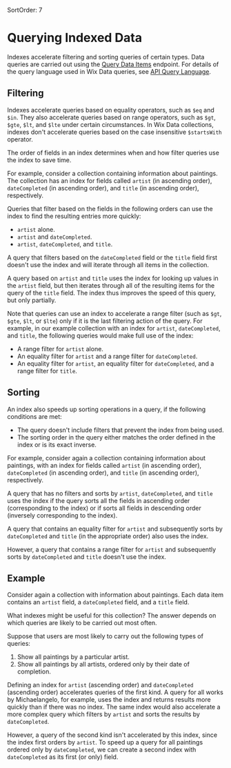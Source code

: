 SortOrder: 7
# Querying Indexed Data

Indexes accelerate filtering and sorting queries of certain types. Data queries are carried out using the [Query Data Items](/docs/wix-data/data-items/query-data-items) endpoint. For details of the query language used in Wix Data queries, see [API Query Language](https://dev.wix.com/api/rest/getting-started/api-query-language).

## Filtering

Indexes accelerate queries based on equality operators, such as `$eq` and `$in`. They also accelerate queries based on range operators, such as `$gt`, `$gte`, `$lt`, and `$lte` under certain circumstances. In Wix Data collections, indexes don't accelerate queries based on the case insensitive `$startsWith` operator.

The order of fields in an index determines when and how filter queries use the index to save time.

For example, consider a collection containing information about paintings. The collection has an index for fields called `artist` (in ascending order), `dateCompleted` (in ascending order), and `title` (in ascending order), respectively.

Queries that filter based on the fields in the following orders can use the index to find the resulting entries more quickly:
- `artist` alone.
- `artist` and `dateCompleted`.
- `artist`, `dateCompleted`, and `title`.

A query that filters based on the `dateCompleted` field or the `title` field first doesn't use the index and will iterate through all items in the collection.

A query based on `artist` and `title` uses the index for looking up values in the `artist` field, but then iterates through all of the resulting items for the query of the `title` field. The index thus improves the speed of this query, but only partially.

Note that queries can use an index to accelerate a range filter (such as `$gt`, `$gte`, `$lt`, or `$lte`) only if it is the last filtering action of the query. For example, in our example collection with an index for `artist`, `dateCompleted`, and `title`, the following queries would make full use of the index:
- A range filter for `artist` alone.
- An equality filter for `artist` and a range filter for `dateCompleted`.
- An equality filter for `artist`, an equality filter for `dateCompleted`, and a range filter for `title`.

## Sorting

An index also speeds up sorting operations in a query, if the following conditions are met:
- The query doesn't include filters that prevent the index from being used.
- The sorting order in the query either matches the order defined in the index or is its exact inverse.

For example, consider again a collection containing information about paintings, with an index for fields called `artist` (in ascending order), `dateCompleted` (in ascending order), and `title` (in ascending order), respectively.

A query that has no filters and sorts by `artist`, `dateCompleted`, and `title` uses the index if the query sorts all the fields in ascending order (corresponding to the index) or if sorts all fields in descending order (inversely corresponding to the index).

A query that contains an equality filter for `artist` and subsequently sorts by `dateCompleted` and `title` (in the appropriate order) also uses the index.

However, a query that contains a range filter for `artist` and subsequently sorts by `dateCompleted` and `title` doesn't use the index.

## Example

Consider again a collection with information about paintings. Each data item contains an `artist` field, a `dateCompleted` field, and a `title` field.

What indexes might be useful for this collection? The answer depends on which queries are likely to be carried out most often.

Suppose that users are most likely to carry out the following types of queries:
1. Show all paintings by a particular artist.
2. Show all paintings by all artists, ordered only by their date of completion.

Defining an index for `artist` (ascending order) and `dateCompleted` (ascending order) accelerates queries of the first kind. A query for all works by Michaelangelo, for example, uses the index and returns results more quickly than if there was no index. The same index would also accelerate a more complex query which filters by `artist` and sorts the results by `dateCompleted`.

However, a query of the second kind isn't accelerated by this index, since the index first orders by `artist`. To speed up a query for all paintings ordered only by `dateCompleted`, we can create a second index with `dateCompleted` as its first (or only) field.